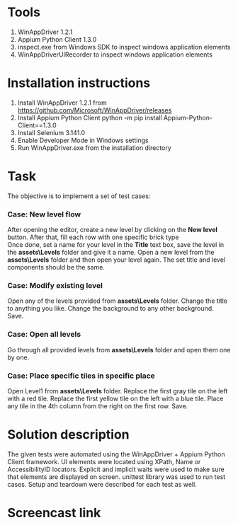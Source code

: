 # Tools
1. WinAppDriver 1.2.1
2. Appium Python Client 1.3.0
3. inspect.exe from Windows SDK to inspect windows application elements
4. WinAppDriverUIRecorder to inspect windows application elements

# Installation instructions
1. Install WinAppDriver 1.2.1 from https://github.com/Microsoft/WinAppDriver/releases
2. Install Appium Python Client python -m pip install Appium-Python-Client==1.3.0
3. Install Selenium 3.141.0
4. Enable Developer Mode in Windows settings
5. Run WinAppDriver.exe from the installation directory 
 
# Task
The objective is to implement a set of test cases:

### Case: New level flow
After opening the editor, create a new level by clicking on the **New level** button.
After that, fill each row with one specific brick type  
Once done, set a name for your level in the **Title** text box, save the level in the **assets\Levels** folder and give it a name.
Open a new level from the **assets\Levels** folder and then open your level again.
The set title and level components should be the same.

### Case: Modify existing level
Open any of the levels provided from **assets\Levels** folder.
Change the title to anything you like.
Change the background to any other background.
Save.

### Case: Open all levels
Go through all provided levels from **assets\Levels** folder and open them one by one.

### Case: Place specific tiles in specific place
Open Level1 from **assets\Levels** folder.
Replace the first gray tile on the left with a red tile.
Replace the first yellow tile on the left with a blue tile.
Place any tile in the 4th column from the right on the first row.
Save.

# Solution description

The given tests were automated using the WinAppDriver + Appium Python Client framework.
UI elements were located using XPath, Name or AccessibilityID locators.
Explicit and implicit waits were used to make sure that elements are displayed on screen.
unittest library was used to run test cases.
Setup and teardown were described for each test as well.


# Screencast link









